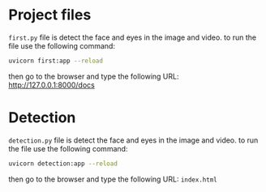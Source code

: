 # Project files
`first.py` file is detect the face and eyes in the image and video.
 to run the file use the following command:
```bash
uvicorn first:app --reload
```
then go to the browser and type the following URL:
http://127.0.0.1:8000/docs

# Detection
`detection.py` file is detect the face and eyes in the image and video.
 to run the file use the following command:
```bash
uvicorn detection:app --reload
```
then go to the browser and type the following URL:
`index.html`
